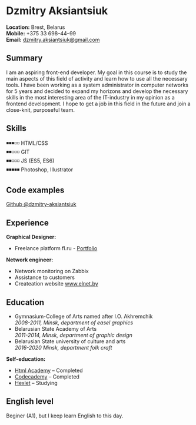 # Dzmitry Aksiantsiuk

**Location:** Brest, Belarus  
**Mobile:** +375 33 698–44–99  
**Email:** [dzmitry.aksiantsiuk@gmail.com](mailto:dzmitry.aksiantsiuk@gmail.com)

## Summary

I am an aspiring front-end developer. My goal in this course is to study the main aspects of this field of activity and learn how to use all the necessary tools. I have been working as a system administrator in computer networks for 5 years and decided to expand my horizons and develop the necessary skills in the most interesting area of the IT-industry in my opinion as a frontend development. I hope to get a job in this field in the future and join a close-knit, purposeful team.

## Skills

◾◾◾◽◽ HTML/CSS  
◾◾◽◽◽ GIT  
◾◾◽◽◽ JS (ES5, ES6)  
◾◾◾◾◾ Photoshop, Illustrator

## Code examples

[Github @dzmitry-aksiantsiuk](https://github.com/dzmitry-aksiantsiuk)

## Experience

**Graphical Designer:**
 * Freelance platform fl.ru - [Portfolio](https://www.fl.ru/users/ip_train/)

**Network engineer:**
 * Network monitoring on Zabbix
 * Assistance to customers
 * Createation website www.elnet.by

## Education

* Gymnasium-College of Arts named after I.O. Akhremchik  
*2008-2011, Minsk, department of easel graphics*
* Belarusian State Academy of Arts  
*2011-2014, Minsk, department of graphic design*
* Belarusian State university of culture and arts  
*2016-2020 Minsk, department folk craft*

**Self-education:**
* [Html Academy](https://htmlacademy.ru/profile/id1562717/achievements) – Completed
* [Codecademy](https://www.codecademy.com/profiles/cloud9404846260) – Completed
* [Hexlet](https://ru.hexlet.io/u/user-2b826c1fb49fb922) – Studying

## English level

Beginer (A1), but I keep learn English to this day.